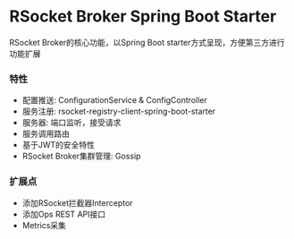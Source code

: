 RSocket Broker Spring Boot Starter
==================================
RSocket Broker的核心功能，以Spring Boot starter方式呈现，方便第三方进行功能扩展

### 特性

* 配置推送:  ConfigurationService & ConfigController
* 服务注册: rsocket-registry-client-spring-boot-starter
* 服务器: 端口监听，接受请求
* 服务调用路由
* 基于JWT的安全特性
* RSocket Broker集群管理: Gossip

### 扩展点

* 添加RSocket拦截器Interceptor
* 添加Ops REST API接口
* Metrics采集
